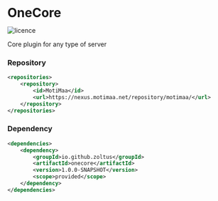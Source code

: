 <div>
<h1 style="margin: 0;font-weight: 700;font-family:-apple-system,BlinkMacSystemFont,Segoe UI,Helvetica,Arial,sans-serif,Apple Color Emoji,Segoe UI Emoji">OneCore</h1>

![licence](https://img.shields.io/badge/License-GPL-brightgreen)

Core plugin for any type of server

### Repository
```xml
<repositories>
    <repository>
        <id>MotiMaa</id>
        <url>https://nexus.motimaa.net/repository/motimaa/</url>
    </repository>
</repositories>
```

### Dependency
```xml
<dependencies>
    <dependency>
        <groupId>io.github.zoltus</groupId>
        <artifactId>onecore</artifactId>
        <version>1.0.0-SNAPSHOT</version>
        <scope>provided</scope>
    </dependency>
</dependencies>
```
</div>

